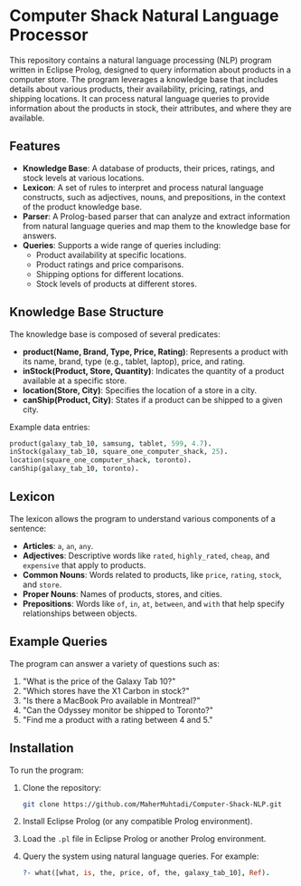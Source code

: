 # Computer Shack Natural Language Processor

This repository contains a natural language processing (NLP) program written in Eclipse Prolog, designed to query information about products in a computer store. The program leverages a knowledge base that includes details about various products, their availability, pricing, ratings, and shipping locations. It can process natural language queries to provide information about the products in stock, their attributes, and where they are available.

## Features

- **Knowledge Base**: A database of products, their prices, ratings, and stock levels at various locations.
- **Lexicon**: A set of rules to interpret and process natural language constructs, such as adjectives, nouns, and prepositions, in the context of the product knowledge base.
- **Parser**: A Prolog-based parser that can analyze and extract information from natural language queries and map them to the knowledge base for answers.
- **Queries**: Supports a wide range of queries including:
  - Product availability at specific locations.
  - Product ratings and price comparisons.
  - Shipping options for different locations.
  - Stock levels of products at different stores.

## Knowledge Base Structure

The knowledge base is composed of several predicates:

- **product(Name, Brand, Type, Price, Rating)**: Represents a product with its name, brand, type (e.g., tablet, laptop), price, and rating.
- **inStock(Product, Store, Quantity)**: Indicates the quantity of a product available at a specific store.
- **location(Store, City)**: Specifies the location of a store in a city.
- **canShip(Product, City)**: States if a product can be shipped to a given city.

Example data entries:
```prolog
product(galaxy_tab_10, samsung, tablet, 599, 4.7).
inStock(galaxy_tab_10, square_one_computer_shack, 25).
location(square_one_computer_shack, toronto).
canShip(galaxy_tab_10, toronto).
```

## Lexicon

The lexicon allows the program to understand various components of a sentence:

- **Articles**: `a`, `an`, `any`.
- **Adjectives**: Descriptive words like `rated`, `highly_rated`, `cheap`, and `expensive` that apply to products.
- **Common Nouns**: Words related to products, like `price`, `rating`, `stock`, and `store`.
- **Proper Nouns**: Names of products, stores, and cities.
- **Prepositions**: Words like `of`, `in`, `at`, `between`, and `with` that help specify relationships between objects.

## Example Queries

The program can answer a variety of questions such as:

1. "What is the price of the Galaxy Tab 10?"
2. "Which stores have the X1 Carbon in stock?"
3. "Is there a MacBook Pro available in Montreal?"
4. "Can the Odyssey monitor be shipped to Toronto?"
5. "Find me a product with a rating between 4 and 5."

## Installation

To run the program:

1. Clone the repository:
   ```bash
   git clone https://github.com/MaherMuhtadi/Computer-Shack-NLP.git
   ```

2. Install Eclipse Prolog (or any compatible Prolog environment).

3. Load the `.pl` file in Eclipse Prolog or another Prolog environment.

4. Query the system using natural language queries. For example:
   ```prolog
   ?- what([what, is, the, price, of, the, galaxy_tab_10], Ref).
   ```
